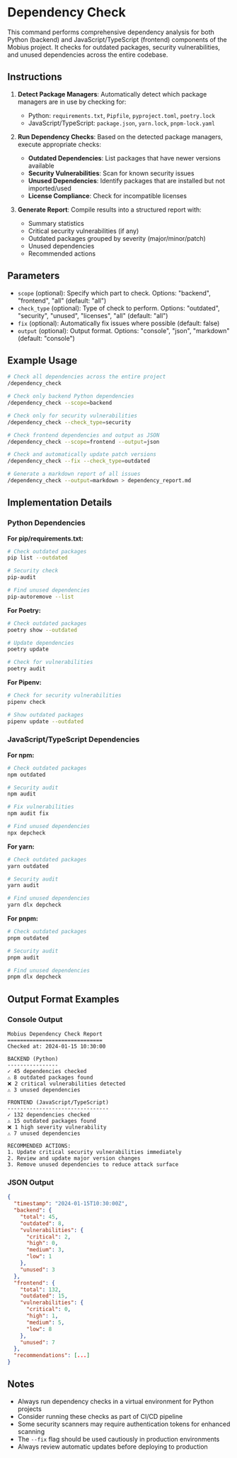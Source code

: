 # Dependency Check

This command performs comprehensive dependency analysis for both Python (backend) and JavaScript/TypeScript (frontend) components of the Mobius project. It checks for outdated packages, security vulnerabilities, and unused dependencies across the entire codebase.

## Instructions

1. **Detect Package Managers**: Automatically detect which package managers are in use by checking for:
   - Python: `requirements.txt`, `Pipfile`, `pyproject.toml`, `poetry.lock`
   - JavaScript/TypeScript: `package.json`, `yarn.lock`, `pnpm-lock.yaml`

2. **Run Dependency Checks**: Based on the detected package managers, execute appropriate checks:
   - **Outdated Dependencies**: List packages that have newer versions available
   - **Security Vulnerabilities**: Scan for known security issues
   - **Unused Dependencies**: Identify packages that are installed but not imported/used
   - **License Compliance**: Check for incompatible licenses

3. **Generate Report**: Compile results into a structured report with:
   - Summary statistics
   - Critical security vulnerabilities (if any)
   - Outdated packages grouped by severity (major/minor/patch)
   - Unused dependencies
   - Recommended actions

## Parameters

- `scope` (optional): Specify which part to check. Options: "backend", "frontend", "all" (default: "all")
- `check_type` (optional): Type of check to perform. Options: "outdated", "security", "unused", "licenses", "all" (default: "all")
- `fix` (optional): Automatically fix issues where possible (default: false)
- `output` (optional): Output format. Options: "console", "json", "markdown" (default: "console")

## Example Usage

```bash
# Check all dependencies across the entire project
/dependency_check

# Check only backend Python dependencies
/dependency_check --scope=backend

# Check only for security vulnerabilities
/dependency_check --check_type=security

# Check frontend dependencies and output as JSON
/dependency_check --scope=frontend --output=json

# Check and automatically update patch versions
/dependency_check --fix --check_type=outdated

# Generate a markdown report of all issues
/dependency_check --output=markdown > dependency_report.md
```

## Implementation Details

### Python Dependencies

**For pip/requirements.txt:**
```bash
# Check outdated packages
pip list --outdated

# Security check
pip-audit

# Find unused dependencies
pip-autoremove --list
```

**For Poetry:**
```bash
# Check outdated packages
poetry show --outdated

# Update dependencies
poetry update

# Check for vulnerabilities
poetry audit
```

**For Pipenv:**
```bash
# Check for security vulnerabilities
pipenv check

# Show outdated packages
pipenv update --outdated
```

### JavaScript/TypeScript Dependencies

**For npm:**
```bash
# Check outdated packages
npm outdated

# Security audit
npm audit

# Fix vulnerabilities
npm audit fix

# Find unused dependencies
npx depcheck
```

**For yarn:**
```bash
# Check outdated packages
yarn outdated

# Security audit
yarn audit

# Find unused dependencies
yarn dlx depcheck
```

**For pnpm:**
```bash
# Check outdated packages
pnpm outdated

# Security audit
pnpm audit

# Find unused dependencies
pnpm dlx depcheck
```

## Output Format Examples

### Console Output
```
Mobius Dependency Check Report
==============================
Checked at: 2024-01-15 10:30:00

BACKEND (Python)
----------------
✓ 45 dependencies checked
⚠ 8 outdated packages found
❌ 2 critical vulnerabilities detected
⚠ 3 unused dependencies

FRONTEND (JavaScript/TypeScript)
--------------------------------
✓ 132 dependencies checked
⚠ 15 outdated packages found
❌ 1 high severity vulnerability
⚠ 7 unused dependencies

RECOMMENDED ACTIONS:
1. Update critical security vulnerabilities immediately
2. Review and update major version changes
3. Remove unused dependencies to reduce attack surface
```

### JSON Output
```json
{
  "timestamp": "2024-01-15T10:30:00Z",
  "backend": {
    "total": 45,
    "outdated": 8,
    "vulnerabilities": {
      "critical": 2,
      "high": 0,
      "medium": 3,
      "low": 1
    },
    "unused": 3
  },
  "frontend": {
    "total": 132,
    "outdated": 15,
    "vulnerabilities": {
      "critical": 0,
      "high": 1,
      "medium": 5,
      "low": 8
    },
    "unused": 7
  },
  "recommendations": [...]
}
```

## Notes

- Always run dependency checks in a virtual environment for Python projects
- Consider running these checks as part of CI/CD pipeline
- Some security scanners may require authentication tokens for enhanced scanning
- The `--fix` flag should be used cautiously in production environments
- Always review automatic updates before deploying to production
